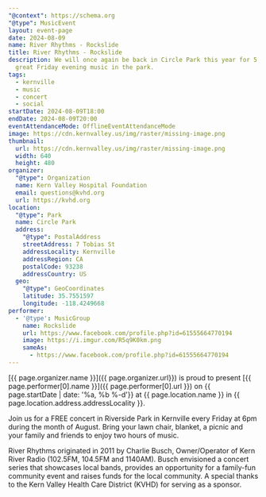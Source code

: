 ```yaml
---
"@context": https://schema.org
"@type": MusicEvent
layout: event-page
date: 2024-08-09
name: River Rhythms - Rockslide
title: River Rhythms - Rockslide
description: We will once again be back in Circle Park this year for 5 weeks of
  great Friday evening music in the park.
tags:
  - kernville
  - music
  - concert
  - social
startDate: 2024-08-09T18:00
endDate: 2024-08-09T20:00
eventAttendanceMode: OfflineEventAttendanceMode
image: https://cdn.kernvalley.us/img/raster/missing-image.png
thumbnail:
  url: https://cdn.kernvalley.us/img/raster/missing-image.png
  width: 640
  height: 480
organizer:
  "@type": Organization
  name: Kern Valley Hospital Foundation
  email: questions@kvhd.org
  url: https://kvhd.org
location:
  "@type": Park
  name: Circle Park
  address:
    "@type": PostalAddress
    streetAddress: 7 Tobias St
    addressLocality: Kernville
    addressRegion: CA
    postalCode: 93238
    addressCountry: US
  geo:
    "@type": GeoCoordinates
    latitude: 35.7551597
    longitude: -118.4249668
performer:
  - '@type': MusicGroup
    name: Rockslide
    url: https://www.facebook.com/profile.php?id=61555664770194
    image: https://i.imgur.com/R5q9K0km.png
    sameAs:
      - https://www.facebook.com/profile.php?id=61555664770194
---
```

[{{ page.organizer.name }}]({{ page.organizer.url}}) is proud to present [{{ page.performer[0].name }}]({{ page.performer[0].url }}) on {{ page.startDate | date: '%a, %b %-d'}} at {{ page.location.name }} in {{ page.location.address.addressLocality }}.

Join us for a FREE concert in Riverside Park in Kernville every Friday at 6pm during the month of August. Bring your lawn chair, blanket, a picnic and your family and friends to enjoy two hours of music. 

River Rhythms originated in 2011 by Charlie Busch, Owner/Operator of Kern River Radio (102.5FM, 104.5FM and 1140AM). Busch envisioned a concert series that showcases local bands, provides an opportunity for a family-fun community event and raises funds for the local community. A special thanks to the Kern Valley Health Care District (KVHD) for serving as a sponsor.
